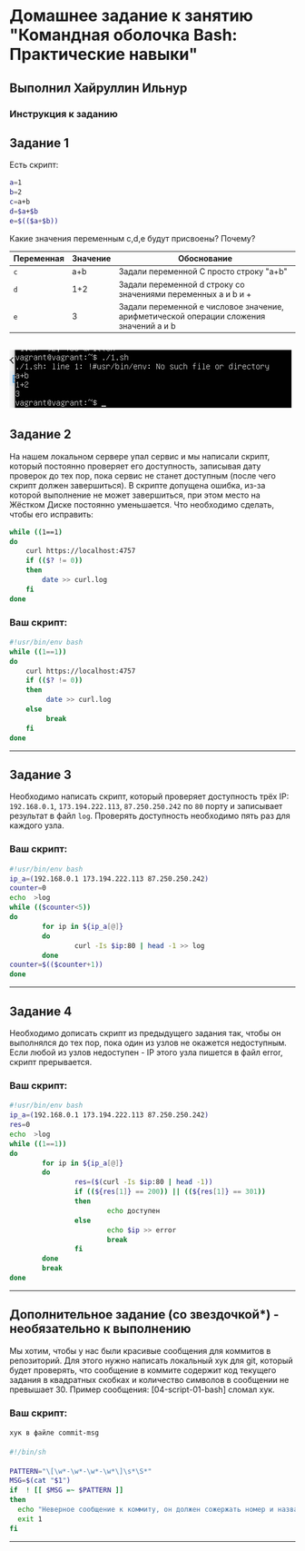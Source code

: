 # Домашнее задание к занятию "Командная оболочка Bash: Практические навыки"

## Выполнил Хайруллин Ильнур

### Инструкция к заданию

## Задание 1

Есть скрипт:
```bash
a=1
b=2
c=a+b
d=$a+$b
e=$(($a+$b))
```

Какие значения переменным c,d,e будут присвоены? Почему?

| Переменная  | Значение | Обоснование |
| ------------- |----------|--|
| `c`  | a+b      | Задали переменной C просто строку "a+b" |
| `d`  | 1+2      | Задали переменной d строку со значениями переменных a и b и + |
| `e`  | 3        | Задали переменной e числовое значение, арифметической операции сложения значений а и b|


![1](img/1.png)
----

## Задание 2

На нашем локальном сервере упал сервис и мы написали скрипт, который постоянно проверяет его доступность, записывая дату проверок до тех пор, пока сервис не станет доступным (после чего скрипт должен завершиться). В скрипте допущена ошибка, из-за которой выполнение не может завершиться, при этом место на Жёстком Диске постоянно уменьшается. Что необходимо сделать, чтобы его исправить:
```bash
while ((1==1)
do
	curl https://localhost:4757
	if (($? != 0))
	then
		date >> curl.log
	fi
done
```

### Ваш скрипт:
```bash
#!usr/bin/env bash
while ((1==1))
do
	curl https://localhost:4757
	if (($? != 0))
	then
	     date >> curl.log
	else
	     break 
	fi
done
```

---

## Задание 3

Необходимо написать скрипт, который проверяет доступность трёх IP: `192.168.0.1`, `173.194.222.113`, `87.250.250.242` по `80` порту и записывает результат в файл `log`. Проверять доступность необходимо пять раз для каждого узла.

### Ваш скрипт:
```bash
#!usr/bin/env bash
ip_a=(192.168.0.1 173.194.222.113 87.250.250.242)
counter=0
echo  >log
while (($counter<5))
do
        for ip in ${ip_a[@]}
        do
                curl -Is $ip:80 | head -1 >> log
        done
counter=$(($counter+1))
done
```

---
## Задание 4

Необходимо дописать скрипт из предыдущего задания так, чтобы он выполнялся до тех пор, пока один из узлов не окажется недоступным. Если любой из узлов недоступен - IP этого узла пишется в файл error, скрипт прерывается.

### Ваш скрипт:
```bash
#!usr/bin/env bash
ip_a=(192.168.0.1 173.194.222.113 87.250.250.242)
res=0
echo  >log
while ((1==1))
do
        for ip in ${ip_a[@]}
        do
                res=($(curl -Is $ip:80 | head -1))
                if ((${res[1]} == 200)) || ((${res[1]} == 301))
                then
                        echo доступен
                else
                        echo $ip >> error
                        break
                fi
        done
        break
done
```

---

## Дополнительное задание (со звездочкой*) - необязательно к выполнению

Мы хотим, чтобы у нас были красивые сообщения для коммитов в репозиторий. Для этого нужно написать локальный хук для git, который будет проверять, что сообщение в коммите содержит код текущего задания в квадратных скобках и количество символов в сообщении не превышает 30. Пример сообщения: \[04-script-01-bash\] сломал хук.

### Ваш скрипт:
```bash
хук в файле commit-msg

#!/bin/sh

PATTERN="\[\w*-\w*-\w*-\w*\]\s*\S*"
MSG=$(cat "$1")
if  ! [[ $MSG =~ $PATTERN ]]
then
  echo "Неверное сообщение к коммиту, он должен сожержать номер и название урока в следующем виде [XX-name-XX-name]"
  exit 1
fi
```

----


